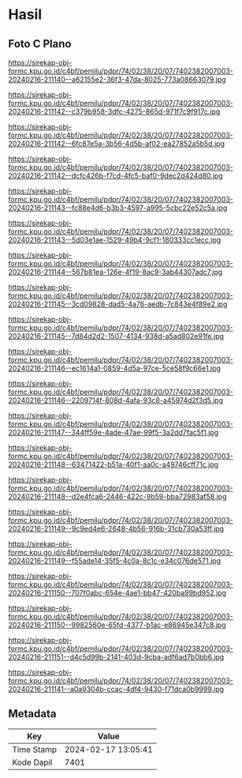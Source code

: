 # Hasil

## Foto C Plano

https://sirekap-obj-formc.kpu.go.id/c4bf/pemilu/pdpr/74/02/38/20/07/7402382007003-20240216-211140--a62155e2-36f3-47da-8025-773a08663079.jpg

https://sirekap-obj-formc.kpu.go.id/c4bf/pemilu/pdpr/74/02/38/20/07/7402382007003-20240216-211142--c379b958-3dfc-4275-865d-971f7c9f917c.jpg

https://sirekap-obj-formc.kpu.go.id/c4bf/pemilu/pdpr/74/02/38/20/07/7402382007003-20240216-211142--6fc87e5a-3b56-4d5b-af02-ea27852a5b5d.jpg

https://sirekap-obj-formc.kpu.go.id/c4bf/pemilu/pdpr/74/02/38/20/07/7402382007003-20240216-211142--dcfc426b-f7cd-4fc5-baf0-9dec2d424d80.jpg

https://sirekap-obj-formc.kpu.go.id/c4bf/pemilu/pdpr/74/02/38/20/07/7402382007003-20240216-211143--fc88e4d6-b3b3-4597-a995-5cbc22e52c5a.jpg

https://sirekap-obj-formc.kpu.go.id/c4bf/pemilu/pdpr/74/02/38/20/07/7402382007003-20240216-211143--5d03e1ae-1529-49b4-9cf1-180333cc1ecc.jpg

https://sirekap-obj-formc.kpu.go.id/c4bf/pemilu/pdpr/74/02/38/20/07/7402382007003-20240216-211144--567b81ea-126e-4f19-8ac9-3ab44307adc7.jpg

https://sirekap-obj-formc.kpu.go.id/c4bf/pemilu/pdpr/74/02/38/20/07/7402382007003-20240216-211145--3cd09828-dad5-4a76-aedb-7c843e4f89e2.jpg

https://sirekap-obj-formc.kpu.go.id/c4bf/pemilu/pdpr/74/02/38/20/07/7402382007003-20240216-211145--7d84d2d2-1507-4134-938d-a5ad802e91fe.jpg

https://sirekap-obj-formc.kpu.go.id/c4bf/pemilu/pdpr/74/02/38/20/07/7402382007003-20240216-211146--ec1614a1-0859-4d5a-97ce-5ce58f9c66e1.jpg

https://sirekap-obj-formc.kpu.go.id/c4bf/pemilu/pdpr/74/02/38/20/07/7402382007003-20240216-211146--2209714f-808d-4afa-93c8-a45974d2f3d5.jpg

https://sirekap-obj-formc.kpu.go.id/c4bf/pemilu/pdpr/74/02/38/20/07/7402382007003-20240216-211147--344ff59e-4ade-47ae-99f5-3a2dd7fac5f1.jpg

https://sirekap-obj-formc.kpu.go.id/c4bf/pemilu/pdpr/74/02/38/20/07/7402382007003-20240216-211148--63471422-b51a-40f1-aa0c-a49746cff71c.jpg

https://sirekap-obj-formc.kpu.go.id/c4bf/pemilu/pdpr/74/02/38/20/07/7402382007003-20240216-211148--d2e4fca6-2446-422c-9b59-bba72983af58.jpg

https://sirekap-obj-formc.kpu.go.id/c4bf/pemilu/pdpr/74/02/38/20/07/7402382007003-20240216-211149--9c9ed4e6-2648-4b56-916b-31cb730a53ff.jpg

https://sirekap-obj-formc.kpu.go.id/c4bf/pemilu/pdpr/74/02/38/20/07/7402382007003-20240216-211149--f55ade14-35f5-4c0a-8c1c-e34c076de571.jpg

https://sirekap-obj-formc.kpu.go.id/c4bf/pemilu/pdpr/74/02/38/20/07/7402382007003-20240216-211150--707f0abc-654e-4ae1-bb47-420ba99bd952.jpg

https://sirekap-obj-formc.kpu.go.id/c4bf/pemilu/pdpr/74/02/38/20/07/7402382007003-20240216-211150--9982560e-65fd-4377-b1ac-e86945e347c8.jpg

https://sirekap-obj-formc.kpu.go.id/c4bf/pemilu/pdpr/74/02/38/20/07/7402382007003-20240216-211151--d4c5d99b-2141-403d-9cba-adf6ad7b0bb6.jpg

https://sirekap-obj-formc.kpu.go.id/c4bf/pemilu/pdpr/74/02/38/20/07/7402382007003-20240216-211141--a0a9304b-ccac-4df4-9430-f71dca0b9999.jpg


## Metadata

| Key        | Value               |
| ---------- | ------------------- |
| Time Stamp | 2024-02-17 13:05:41 |
| Kode Dapil | 7401                |



